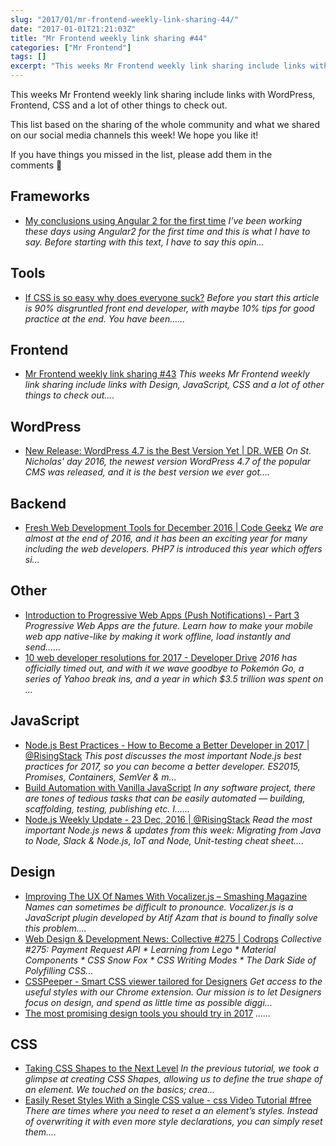 ```yaml
---
slug: "2017/01/mr-frontend-weekly-link-sharing-44/"
date: "2017-01-01T21:21:03Z"
title: "Mr Frontend weekly link sharing #44"
categories: ["Mr Frontend"]
tags: []
excerpt: "This weeks Mr Frontend weekly link sharing include links with WordPress, Frontend, CSS and a lot of..."
---
```


This weeks Mr Frontend weekly link sharing include links with WordPress, Frontend, CSS and a lot of other things to check out.

This list based on the sharing of the whole community and what we shared on our social media channels this week! We hope you like it!

If you have things you missed in the list, please add them in the comments 🙂

## Frameworks

* [My conclusions using Angular 2 for the first time](http://buff.ly/2hJSOZu "My conclusions using Angular 2 for the first time") _I’ve been working these days using Angular2 for the first time and this is what I have to say. Before starting with this text, I have to say this opin..._

## Tools

* [If CSS is so easy why does everyone suck?](http://buff.ly/2i4Pohw "If CSS is so easy why does everyone suck?") _Before you start this article is 90% disgruntled front end developer, with maybe 10% tips for good practice at the end. You have been…..._

## Frontend

* [Mr Frontend weekly link sharing #43](http://blog.mrfrontend.org/2016/12/mr-frontend-weekly-link-sharing-43/ "Mr Frontend weekly link sharing #43") _This weeks Mr Frontend weekly link sharing include links with Design, JavaScript, CSS and a lot of other things to check out...._

## WordPress

* [New Release: WordPress 4.7 is the Best Version Yet | DR. WEB](http://buff.ly/2i3Ug92 "New Release: WordPress 4.7 is the Best Version Yet | DR. WEB") _On St. Nicholas' day 2016, the newest version WordPress 4.7 of the popular CMS was released, and it is the best version we ever got...._

## Backend

* [Fresh Web Development Tools for December 2016 | Code Geekz](http://buff.ly/2iecsNJ "Fresh Web Development Tools for December 2016 | Code Geekz") _We are almost at the end of 2016, and it has been an exciting year for many including the web developers. PHP7 is introduced this year which offers si..._

## Other

* [Introduction to Progressive Web Apps (Push Notifications) - Part 3](http://buff.ly/2hAqlES "Introduction to Progressive Web Apps (Push Notifications) - Part 3") _Progressive Web Apps are the future. Learn how to make your mobile web app native-like by making it work offline, load instantly and send......_
* [10 web developer resolutions for 2017 - Developer Drive](http://buff.ly/2irBKbU "10 web developer resolutions for 2017 - Developer Drive") _2016 has officially timed out, and with it we wave goodbye to Pokemón Go, a series of Yahoo break ins, and a year in which $3.5 trillion was spent on ..._

## JavaScript

* [Node.js Best Practices - How to Become a Better Developer in 2017 | @RisingStack](http://buff.ly/2hxeGTS "Node.js Best Practices - How to Become a Better Developer in 2017 | @RisingStack") _This post discusses the most important Node.js best practices for 2017, so you can become a better developer. ES2015, Promises, Containers, SemVer & m..._
* [Build Automation with Vanilla JavaScript](http://buff.ly/2hkVWqY "Build Automation with Vanilla JavaScript") _In any software project, there are tones of tedious tasks that can be easily automated — building, scaffolding, testing, publishing etc. I…..._
* [Node.js Weekly Update - 23 Dec, 2016 | @RisingStack](http://buff.ly/2hZ4O9H "Node.js Weekly Update - 23 Dec, 2016 | @RisingStack") _Read the most important Node.js news & updates from this week: Migrating from Java to Node, Slack & Node.js, IoT and Node, Unit-testing cheat sheet...._

## Design

* [Improving The UX Of Names With Vocalizer.js – Smashing Magazine](http://buff.ly/2hUgWpD "Improving The UX Of Names With Vocalizer.js – Smashing Magazine") _Names can sometimes be difficult to pronounce. Vocalizer.js is a JavaScript plugin developed by Atif Azam that is bound to finally solve this problem...._
* [Web Design & Development News: Collective #275 | Codrops](http://buff.ly/2i9NUFR "Web Design & Development News: Collective #275 | Codrops") _Collective #275: Payment Request API * Learning from Lego * Material Components * CSS Snow Fox * CSS Writing Modes * The Dark Side of Polyfilling CSS..._
* [CSSPeeper - Smart CSS viewer tailored for Designers](http://buff.ly/2ittAeN "CSSPeeper - Smart CSS viewer tailored for Designers") _Get access to the useful styles with our Chrome extension. Our mission is to let Designers focus on design, and spend as little time as possible diggi..._
* [The most promising design tools you should try in 2017](http://buff.ly/2hehcyq "The most promising design tools you should try in 2017") _…..._

## CSS

* [Taking CSS Shapes to the Next Level](http://buff.ly/2iNvQSn "Taking CSS Shapes to the Next Level") _In the previous tutorial, we took a glimpse at creating CSS Shapes, allowing us to define the true shape of an element. We touched on the basics; crea..._
* [Easily Reset Styles With a Single CSS value - css Video Tutorial #free](http://buff.ly/2i9Ntv9 "Easily Reset Styles With a Single CSS value - css Video Tutorial #free") _There are times where you need to reset a an element’s styles. Instead of overwriting it with even more style declarations, you can simply reset them...._